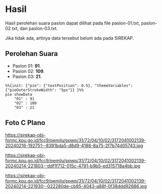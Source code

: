 # Hasil

Hasil perolehan suara paslon dapat dilihat pada file paslon-01.txt, paslon-02.txt, dan paslon-03.txt.

Jika tidak ada, artinya data tersebut belum ada pada SIREKAP.

## Perolehan Suara

 * Paslon 01: **91**.
 * Paslon 02: **109**.
 * Paslon 03: **21**.

```mermaid
%%{init: {"pie": {"textPosition": 0.5}, "themeVariables": {"pieOuterStrokeWidth": "5px"}} }%%
pie showData
    "01" : 91
    "02" : 109
    "03" : 21
```
## Foto C Plano

https://sirekap-obj-formc.kpu.go.id/fcc9/pemilu/ppwp/31/72/04/10/02/3172041002139-20240216-192751--8391bda5-d8d9-4186-8a75-2f7b74d05743.jpg

https://sirekap-obj-formc.kpu.go.id/fcc9/pemilu/ppwp/31/72/04/10/02/3172041002139-20240214-221803--ddf1f712-015c-4791-b9b5-ed315718a4bb.jpg

https://sirekap-obj-formc.kpu.go.id/fcc9/pemilu/ppwp/31/72/04/10/02/3172041002139-20240214-221930--022280de-cb95-4043-a88f-0f38ddd92686.jpg
